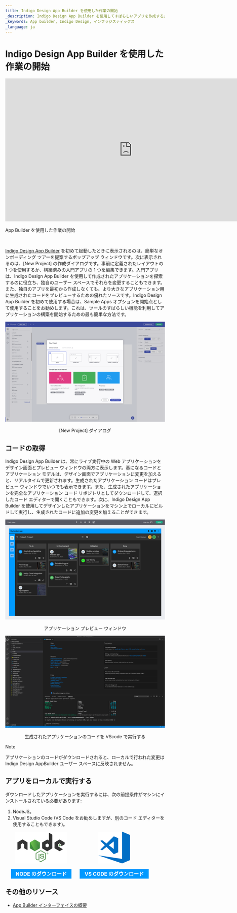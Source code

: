 ```yaml
---
title: Indigo Design App Builder を使用した作業の開始
_description: Indigo Design App Builder を使用してすばらしいアプリを作成する方法を学びます。定義済みのものを使用するか、用意されたレイアウトから選んで編集できます。今すぐ Indigo Design をお試しください。
_keywords: App builder, Indigo Design, インフラジスティックス
_language: ja
---
```


# Indigo Design App Builder を使用した作業の開始

<section class="feature__container">
    <div class="feature">
        <div class="feature__image">
            <iframe width="800" height="450" src="https://www.youtube.com/embed/DK50La2GFJ0" frameborder="0" allowfullscreen></iframe>
            <p>App Builder を使用した作業の開始</p>
            <br>
        </div>
    </div>
</section>

[Indigo Design App Builder]({environment:infragisticsBaseUrl}/products/indigo-design/app-builder) を初めて起動したときに表示されるのは、簡単なオンボーディング ツアーを提案するポップアップ ウィンドウです。次に表示されるのは、[New Project] の作成ダイアログです。事前に定義されたレイアウトの 1 つを使用するか、構築済みの入門アプリの 1 つを編集できます。入門アプリは、Indigo Design App Builder を使用して作成されたアプリケーションを探索するのに役立ち、独自のユーザー スペースでそれらを変更することもできます。また、独自のアプリを最初から作成しなくても、より大きなアプリケーション用に生成されたコードをプレビューするための優れたソースです。Indigo Design App Builder を初めて使用する場合は、Sample Apps オプションを開始点として使用することをお勧めします。これは、ツールのすばらしい機能を利用してアプリケーションの構築を開始するための最も簡単な方法です。  

<img class="responsive-img" src="../images/getting-Started-new-project-dialog-Indigo-Design-App-Builder.png" srcset="../images/getting-Started-new-project-dialog-Indigo-Design-App-Builder-@2x.png 2x" />
<p style="text-align:center;">[New Project] ダイアログ</p>


## コードの取得
Indigo Design App Builder は、常にライブ実行中の Web アプリケーションをデザイン画面とプレビュー ウィンドウの両方に表示します。基になるコードとアプリケーション モデルは、デザイン画面でアプリケーションに変更を加えると、リアルタイムで更新されます。生成されたアプリケーション コードはプレビュー ウィンドウでいつでも表示できます。また、生成されたアプリケーションを完全なアプリケーション コード リポジトリとしてダウンロードして、選択したコード エディターで開くこともできます。次に、Indigo Design App Builder を使用してデザインしたアプリケーションをマシン上でローカルにビルドして実行し、生成されたコードに追加の変更を加えることができます。
 
<img class="responsive-img" src="../images/Preview-App-Indigo-Design-App-Builder.png" srcset="../images/Preview-App-Indigo-Design-App-Builder @2x.png 2x" />
<p style="text-align:center;">アプリケーション プレビュー ウィンドウ</p>


<img class="responsive-img" src="../images/App-VSCode-Indigo-Design-App-Builder.png" srcset="../images/App-VSCode-Indigo-Design-App-Builder @2x.png 2x" />
<p style="text-align:center;">生成されたアプリケーションのコードを VScode で実行する</p>


> [!NOTE]
> アプリケーションのコードがダウンロードされると、ローカルで行われた変更は Indigo Design AppBuilder ユーザー スペースに反映されません。

## アプリをローカルで実行する

ダウンロードしたアプリケーションを実行するには、次の前提条件がマシンにインストールされている必要があります:

1. NodeJS。
2. Visual Studio Code (VS Code をお勧めしますが、別のコード エディターを使用することもできます)。

<div>
    <div style="display:inline-block;width:45%;text-align:center;">
      <img src="../images/general/nodejs.svg"
           style="display:flex;max-height:100px;margin:auto auto 20px auto;" />
      <a target="_blank" href="https://nodejs.org/en/download/" class="no-external-icon"
         style="color:white;background-color:#09f;text-decoration:none;font-weight:700;font-size:16px;padding: 5px 15px 5px 15px;">
        NODE のダウンロード
      </a>
    </div>
    <div style="display:inline-block;width:45%;text-align:center;">
      <img src="../images/general/vs-code.svg"
           style="display:flex;max-height:100px;margin:auto auto 20px auto;" />
      <a target="_blank" href="https://code.visualstudio.com/download" class="no-external-icon"
         style="color:white;background-color:#09f;text-decoration:none;font-weight:700;font-size:16px;padding: 5px 15px 5px 15px;">
        VS CODE のダウンロード
      </a>
    </div>
</div>
<div class="divider--half"></div>

## その他のリソース
<div class="divider--half"></div>

* [App Builder インターフェイスの概要](interface-overview.md)